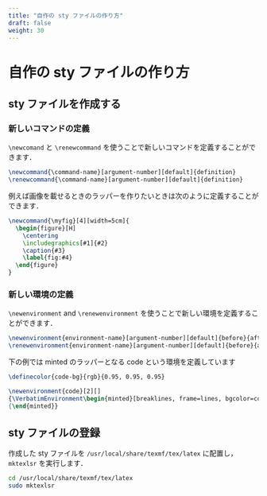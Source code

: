 ```yaml
---
title: "自作の sty ファイルの作り方"
draft: false
weight: 30
---
```


# 自作の sty ファイルの作り方

## sty ファイルを作成する

### **新しいコマンドの定義**

`\newcomand` と `\renewcommand` を使うことで新しいコマンドを定義することができます．

```tex
\newcommand{\command-name}[argument-number][default]{definition}
\renewcommand{\command-name}[argument-number][default]{definition}
```

例えば画像を載せるときのラッパーを作りたいときは次のように定義することができます．

```tex
\newcommand{\myfig}[4][width=5cm]{
  \begin{figure}[H]
    \centering
    \includegraphics[#1]{#2}
    \caption{#3}
    \label{fig:#4}
  \end{figure}
}
```

### **新しい環境の定義**

`\newenvironment` and `\renewenvironment` を使うことで新しい環境を定義することができます．

```tex
\newenvironment{environment-name}[argument-number][default]{before}{after}
\renewenvironment{environment-name}[argument-number][default]{before}{after}
```

下の例では minted のラッパーとなる code という環境を定義しています

```tex
\definecolor{code-bg}{rgb}{0.95, 0.95, 0.95}

\newenvironment{code}[2][]
{\VerbatimEnvironment\begin{minted}[breaklines, frame=lines, bgcolor=code-bg, #1]{#2}}
{\end{minted}}
```

## sty ファイルの登録

作成した sty ファイルを `/usr/local/share/texmf/tex/latex` に配置し， `mktexlsr` を実行します．

```sh
cd /usr/local/share/texmf/tex/latex
sudo mktexlsr
```
